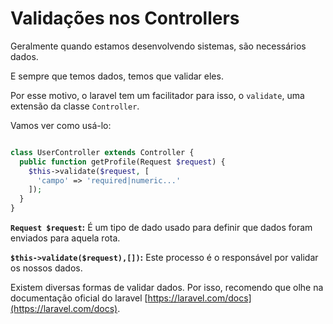 # Validações nos Controllers

Geralmente quando estamos desenvolvendo sistemas, são necessários dados.

E sempre que temos dados, temos que validar eles.

Por esse motivo, o laravel tem um facilitador para isso, o `validate`, uma extensão da classe `Controller`.

Vamos ver como usá-lo:

```php

class UserController extends Controller {
  public function getProfile(Request $request) {
    $this->validate($request, [
      'campo' => 'required|numeric...'
    ]);
  }
}

```

**`Request $request`:** É um tipo de dado usado para definir que dados foram enviados para aquela rota.

**`$this->validate($request),[])`:** Este processo é o responsável por validar os nossos dados.

Existem diversas formas de validar dados. Por isso, recomendo que olhe na documentação oficial do laravel [https://laravel.com/docs](https://laravel.com/docs).